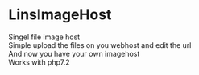# LinsImageHost
Singel file image host<br>
Simple upload the files on you webhost and edit the url<br>
And now you have your own imagehost<br>
Works with php7.2<br>
